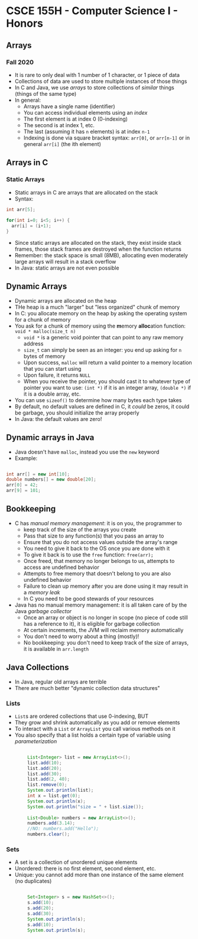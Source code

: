 
# CSCE 155H - Computer Science I - Honors
## Arrays
### Fall 2020

* It is rare to only deal with 1 number of 1 character, or 1 piece of data
* Collections of data are used to store multiple instances of those things
* In C and Java, we use *arrays* to store collections of *similar* things (things of the same type)
* In general:
  * Arrays have a single name (identifier)
  * You can access individual elements using an *index*
  * The first element is at index 0 (0-indexing)
  * The second is at index 1, etc.
  * The last (assuming it has `n` elements) is at index `n-1`
  * Indexing is done via square bracket syntax: `arr[0]`, or `arr[n-1]` or in general `arr[i]` (the ith element)
  
## Arrays in C

### Static Arrays

* Static arrays in C are arrays that are allocated on the stack
* Syntax:

```c
int arr[5];
  
for(int i=0; i<5; i++) {
  arr[i] = (i+1);
}
```

* Since static arrays are allocated on the stack, they exist inside stack frames, those stack frames are destroyed when the function returns
* Remember: the stack space is small (8MB), allocating even moderately large arrays will result in a stack overflow
* In Java: static arrays are not even possible

## Dynamic Arrays

* Dynamic arrays are allocated on the heap
* THe heap is a much "larger" but "less organized" chunk of memory
* In C: you allocate memory on the heap by asking the operating system for a chunk of memory
* You ask for a chunk of memory using the **m**emory **alloc**ation function:
 `void * malloc(size_t n)`
  * `void *` is a generic void pointer that can point to any raw memory address
  * `size_t` can simply be seen as an integer: you end up asking for `n` bytes of memory
  * Upon success, `malloc` will return a valid pointer to a memory location that you can start using
  * Upon failure, it returns `NULL`
  * When you receive the pointer, you should cast it to whatever type of pointer you want to use: `(int *)` if it is an integer array, `(double *)` if it is a double array, etc.
* You can use `sizeof()` to determine how many bytes each type takes
* By default, no default values are defined in C, it *could* be zeros, it could be garbage, you should initialize the array properly
* In Java: the default values are zero!

## Dynamic arrays in Java

* Java doesn't have `malloc`, instead you use the `new` keyword
* Example:

```java

int arr[] = new int[10];
double numbers[] = new double[20];
arr[0] = 42;
arr[9] = 101;
```

## Bookkeeping

* C has *manual memory management*: it is on you, the programmer to 
  * keep track of the size of the arrays you create
  * Pass that size to any function(s) that you pass an array to
  * Ensure that you do not access values outside the array's range
  * You need to give it back to the OS once you are done with it
  * To give it back is to use the `free` function:
    `free(arr);`
  * Once freed, that memory no longer belongs to us, attempts to access are undefined behavior
  * Attempts to free memory that doesn't belong to you are also undefined behavior
  * Failure to clean up memory after you are done using it may result in a *memory leak*
  * In C you need to be good stewards of your resources
* Java has no manual memory management: it is all taken care of by the Java *garbage collector*
  * Once an array or object is no longer in scope (no piece of code still has a reference to it), it is eligible for garbage collection
  * At certain increments, the JVM will reclaim memory automatically
  * You don't need to worry about a thing (mostly)!
  * No bookkeeping: you don't need to keep track of the size of arrays, it is available in `arr.length`

## Java Collections

* In Java, regular old arrays are terrible
* There are much better "dynamic collection data structures"

### Lists

* `List`s are ordered collections that use 0-indexing, BUT
* They grow and shrink automatically as you add or remove elements
* To interact with a `List` or `ArrayList` you call various methods on it
* You also specify that a list holds a certain type of variable using *parameterization*

```java

		List<Integer> list = new ArrayList<>();
		list.add(10);
		list.add(20);
		list.add(30);
		list.add(2, 40);
		list.remove(0);
		System.out.println(list);
		int x = list.get(0);
		System.out.println(x);
		System.out.println("size = " + list.size());
		
		List<Double> numbers = new ArrayList<>();
		numbers.add(3.14);
		//NO: numbers.add("Hello");
		numbers.clear();
```

### Sets

* A set is a collection of unordered unique elements
* Unordered: there is no first element, second element, etc.
* Unique: you cannot add more than one instance of the same element (no duplicates)

```java

		Set<Integer> s = new HashSet<>();
		s.add(10);
		s.add(20);
		s.add(30);
		System.out.println(s);
		s.add(10);
		System.out.println(s);
```

```text







```